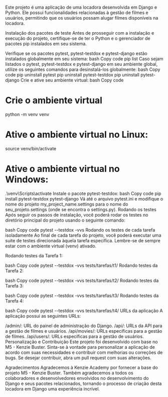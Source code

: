 Este projeto é uma aplicação de uma locadora desenvolvida em Django e Python. Ele possui funcionalidades relacionadas à gestão de filmes e usuários, permitindo que os usuários possam alugar filmes disponíveis na locadora.

Instalação dos pacotes de teste
Antes de prosseguir com a instalação e execução do projeto, certifique-se de ter o Python e o gerenciador de pacotes pip instalados em seu sistema.

Verifique se os pacotes pytest, pytest-testdox e pytest-django estão instalados globalmente em seu sistema:
bash
Copy code
pip list
Caso sejam listados o pytest, pytest-testdox e pytest-django em seu ambiente global, utilize os seguintes comandos para desinstalá-los globalmente:
bash
Copy code
pip uninstall pytest
pip uninstall pytest-testdox
pip uninstall pytest-django
Crie e ative seu ambiente virtual:
bash
Copy code
# Crie o ambiente virtual
python -m venv venv

# Ative o ambiente virtual no Linux:
source venv/bin/activate

# Ative o ambiente virtual no Windows:
.\venv\Scripts\activate
Instale o pacote pytest-testdox:
bash
Copy code
pip install pytest-testdox pytest-django
Vá até o arquivo pytest.ini e modifique o nome do projeto my_project_name.settings para o nome do seu_projeto.settings (onde se encontra o settings.py).
Rodando os testes
Após seguir os passos de instalação, você poderá rodar os testes no diretório principal do projeto usando o seguinte comando:

bash
Copy code
pytest --testdox -vvs
Rodando os testes de cada tarefa isoladamente
Ao final de cada tarefa do projeto, você poderá executar uma suite de testes direcionada àquela tarefa específica. Lembre-se de sempre estar com o ambiente virtual (venv) ativado.

Rodando testes da Tarefa 1:

bash
Copy code
pytest --testdox -vvs tests/tarefas/t1/
Rodando testes da Tarefa 2:

bash
Copy code
pytest --testdox -vvs tests/tarefas/t2/
Rodando testes da Tarefa 3:

bash
Copy code
pytest --testdox -vvs tests/tarefas/t3/
Rodando testes da Tarefa 4:

bash
Copy code
pytest --testdox -vvs tests/tarefas/t4/
URLs da aplicação
A aplicação possui as seguintes URLs:

/admin/: URL do painel de administração do Django.
/api/: URLs da API para a gestão de filmes e usuários.
/api/movies/: URLs específicas para a gestão de filmes.
/api/users/: URLs específicas para a gestão de usuários.
Personalização e Contribuição
Este projeto foi desenvolvido com base no M5 - Kenzie Buster. Sinta-se à vontade para personalizar a aplicação de acordo com suas necessidades e contribuir com melhorias ou correções de bugs. Se desejar contribuir, abra um pull request com suas alterações.

Agradecimentos
Agradecemos à Kenzie Academy por fornecer a base do projeto M5 - Kenzie Buster. Também agradecemos a todos os colaboradores e desenvolvedores envolvidos no desenvolvimento do Django e seus pacotes relacionados, tornando o processo de criação desta locadora em Django uma experiência incrível.

